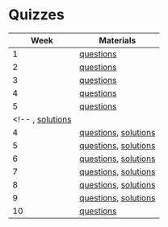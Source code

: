 # Quizzes


| Week     | Materials |  
| --| ----------- |
|1| [questions](quizzes/week1.pdf) |
|2| [questions](quizzes/week2.pdf) |
|3| [questions](quizzes/week3.pdf) |
|4| [questions](quizzes/week4.pdf) |
|5| [questions](quizzes/week5.pdf) |
<!-- , [solutions](https://github.com/Optimal-Control-16-745/quiz_solutions/blob/main/week_03_quiz_solutions.pdf) |
|4| [questions](quizzes/week4.pdf), [solutions](https://github.com/Optimal-Control-16-745/quiz_solutions/blob/main/week_04_quiz_solutions.pdf) |
|5| [questions](quizzes/week5.pdf), [solutions](https://github.com/Optimal-Control-16-745/quiz_solutions/blob/main/week_05_quiz_solutions.pdf) |
|6| [questions](quizzes/week6.pdf), [solutions](https://github.com/Optimal-Control-16-745/quiz_solutions/blob/main/week_06_quiz_solutions.pdf) |
|7| [questions](quizzes/week7.pdf), [solutions](https://github.com/Optimal-Control-16-745/quiz_solutions/blob/main/week_07_quiz_solutions.pdf) |
|8| [questions](quizzes/week8.pdf), [solutions](https://github.com/Optimal-Control-16-745/quiz_solutions/blob/main/week_08_quiz_solutions.pdf) |
|9| [questions](quizzes/week9.pdf), [solutions](https://github.com/Optimal-Control-16-745/quiz_solutions/blob/main/week_09_quiz_solutions.pdf) |
|10| [questions](quizzes/week10.pdf) | -->



<!-- 
[Week 1 Quiz](quizzes/week1.pdf), [solutions](https://github.com/Optimal-Control-16-745/quiz_solutions/blob/main/week_01_quiz_solutions.pdf)

[Week 2 Quiz](quizzes/week2.pdf), [solutions](https://github.com/Optimal-Control-16-745/quiz_solutions/blob/main/week_02_quiz_solutions.pdf)

[Week 3 Quiz](quizzes/week3.pdf), [solutions](https://github.com/Optimal-Control-16-745/quiz_solutions/blob/main/week_03_quiz_solutions.pdf) -->